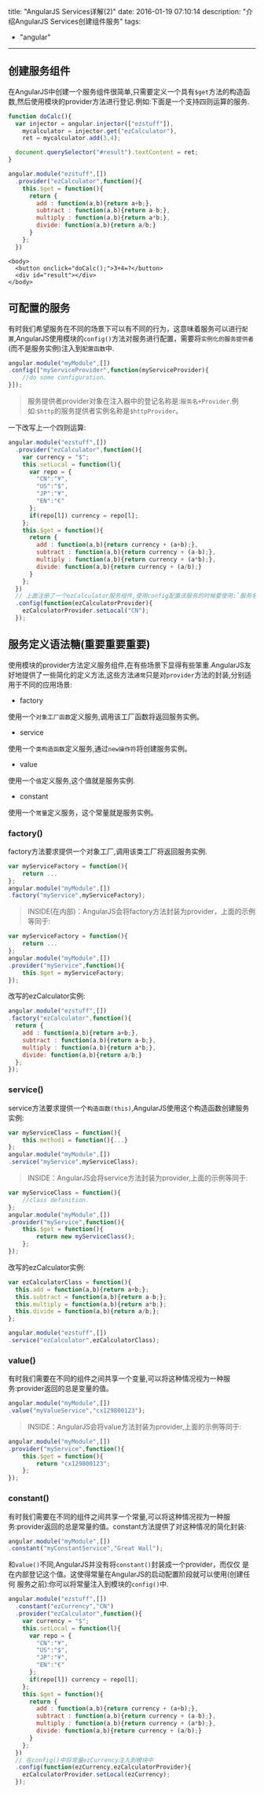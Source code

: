 title: "AngularJS Services详解(2)"
date: 2016-01-19 07:10:14
description: "介绍AngularJS Services创建组件服务"
tags:
- "angular"
---


## 创建服务组件

在AngularJS中创建一个服务组件很简单,只需要定义一个具有`$get`方法的构造函数,然后使用模块的provider方法进行登记.例如:下面是一个支持四则运算的服务.

```js
function doCalc(){
  var injector = angular.injector(["ezstuff"]),
    mycalculator = injector.get("ezCalculator"),
    ret = mycalculator.add(3,4);

  document.querySelector("#result").textContent = ret;
}

angular.module("ezstuff",[])
  .provider("ezCalculator",function(){
    this.$get = function(){
      return {
        add : function(a,b){return a+b;},
        subtract : function(a,b){return a-b;},
        multiply : function(a,b){return a*b;},
        divide: function(a,b){return a/b;}
      }
    };
  })
```

```plain
<body>
  <button onclick="doCalc();">3+4=?</button>
  <div id="result"></div>
</body>
```

## 可配置的服务

有时我们希望服务在不同的场景下可以有不同的行为，这意味着服务可以进行`配置`,AngularJS使用模块的`config()`方法对服务进行配置，需要将`实例化的服务提供者`(而不是服务实例)注入到`配置函数`中.

```js
angular.module("myModule",[])
.config(["myServiceProvider",function(myServiceProvider){
    //do some configuration.
}]);
```

> 服务提供者provider对象在注入器中的登记名称是:`服务名+Provider`.例如:`$http`的服务提供者实例名称是`$httpProvider`。

一下改写上一个四则运算:

```js
angular.module("ezstuff",[])
  .provider("ezCalculator",function(){
    var currency = "$";
    this.setLocal = function(l){
      var repo = {
        "CN":"¥",
        "US":"$",
        "JP":"¥",
        "EN":"€"
      };
      if(repo[l]) currency = repo[l];
    };
    this.$get = function(){
      return {
        add : function(a,b){return currency + (a+b);},
        subtract : function(a,b){return currency + (a-b);},
        multiply : function(a,b){return currency + (a*b);},
        divide: function(a,b){return currency + (a/b);}
      }
    };
  })
  // 上面注册了一个ezCalculator服务组件,使用config配置该服务的时候要使用:`服务名+Provider`.
  .config(function(ezCalculatorProvider){
    ezCalculatorProvider.setLocal("CN");
  });
```

## 服务定义语法糖(重要重要重要)

使用模块的provider方法定义服务组件,在有些场景下显得有些笨重.AngularJS友好地提供了一些简化的定义方法,这些方法`通常`只是对`provider`方法的封装,分别适用于不同的应用场景:

- factory

使用一个`对象工厂函数`定义服务,调用该工厂函数将返回服务实例。

- service

使用一个`类构造函数`定义服务,通过`new操作符`将创建服务实例。

- value

使用一个`值`定义服务,这个值就是服务实例.

- constant

使用一个`常量`定义服务，这个常量就是服务实例。

### factory()

factory方法要求提供一个对象工厂,调用该类工厂将返回服务实例.

```js
var myServiceFactory = function(){
    return ...
};
angular.module("myModule",[])
.factory("myService",myServiceFactory);
```

> INSIDE(在内部)：AngularJS会将factory方法封装为provider，上面的示例 等同于:

```js
var myServiceFactory = function(){
    return ...
};
angular.module("myModule",[])
.provider("myService",function(){
    this.$get = myServiceFactory;
});
```

改写的ezCalculator实例:

```js
angular.module("ezstuff",[])
.factory("ezCalculator",function(){
  return {
    add : function(a,b){return a+b;},
    subtract : function(a,b){return a-b;},
    multiply : function(a,b){return a*b;},
    divide: function(a,b){return a/b;}
  };
});
```

### service()

service方法要求提供一个`构造函数(this)`,AngularJS使用这个构造函数创建服务实例:

```js
var myServiceClass = function(){
    this.method1 = function(){...}
};
angular.module("myModule",[])
.service("myService",myServiceClass);
```

> INSIDE：AngularJS会将service方法封装为provider,上面的示例等同于:

```js
var myServiceClass = function(){
    //class definition.
};
angular.module("myModule",[])
.provider("myService",function(){
    this.$get = function(){
        return new myServiceClass();
    };
});
```
改写的ezCalculator实例:

```js
var ezCalculatorClass = function(){
  this.add = function(a,b){return a+b;};
  this.subtract = function(a,b){return a-b;};
  this.multiply = function(a,b){return a*b;};
  this.divide = function(a,b){return a/b;};
};

angular.module("ezstuff",[])
.service("ezCalculator",ezCalculatorClass);
```

### value()

有时我们需要在不同的组件之间共享一个变量,可以将这种情况视为一种服务:provider返回的总是变量的值。

```js
angular.module("myModule",[])
.value("myValueService","cx129800123");
```

> INSIDE：AngularJS会将value方法封装为provider,上面的示例等同于:

```js
angular.module("myModule",[])
.provider("myService",function(){
    this.$get = function(){
        return "cx129800123";
    };
});
```

### constant()

有时我们需要在不同的组件之间共享一个常量,可以将这种情况视为一种服务:provider返回的总是常量的值。constant方法提供了对这种情况的简化封装:

```js
angular.module("myModule",[])
.constant("myConstantService","Great Wall");
```

和`value()`不同,AngularJS并没有将`constant()`封装成一个provider，而仅仅 是在内部登记这个值。这使得常量在AngularJS的启动配置阶段就可以使用(创建任何 服务之前):你可以将常量注入到模块的`config()`中.

```js
angular.module("ezstuff",[])
  .constant("ezCurrency","CN")
  .provider("ezCalculator",function(){
    var currency = "$";
    this.setLocal = function(l){
      var repo = {
        "CN":"¥",
        "US":"$",
        "JP":"¥",
        "EN":"€"
      };
      if(repo[l]) currency = repo[l];
    };
    this.$get = function(){
      return {
        add : function(a,b){return currency + (a+b);},
        subtract : function(a,b){return currency + (a-b);},
        multiply : function(a,b){return currency + (a*b);},
        divide: function(a,b){return currency + (a/b);}
      }
    };
  })
  // 在config()中将常量ezCurrency注入到模块中
  .config(function(ezCurrency,ezCalculatorProvider){
    ezCalculatorProvider.setLocal(ezCurrency);
  });
```
